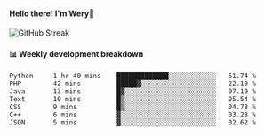 #### Hello there! I'm Wery👋


![GitHub Streak](https://github-readme-streak-stats.herokuapp.com/?user=weryzebra-yue&theme=swift&hide_border=false&include_all_commits=true)



#### 📊 Weekly development breakdown
<!--START_SECTION:waka-->

```text
Python     1 hr 40 mins    █████████████░░░░░░░░░░░░   51.74 %
PHP        42 mins         █████▓░░░░░░░░░░░░░░░░░░░   22.10 %
Java       13 mins         █▓░░░░░░░░░░░░░░░░░░░░░░░   07.19 %
Text       10 mins         █▒░░░░░░░░░░░░░░░░░░░░░░░   05.54 %
CSS        9 mins          █▒░░░░░░░░░░░░░░░░░░░░░░░   04.78 %
C++        6 mins          ▓░░░░░░░░░░░░░░░░░░░░░░░░   03.28 %
JSON       5 mins          ▓░░░░░░░░░░░░░░░░░░░░░░░░   02.62 %
```

<!--END_SECTION:waka-->
